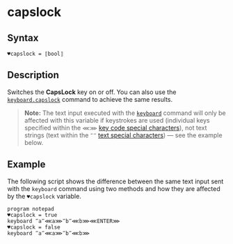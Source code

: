 # capslock

## Syntax

```G1ANT
♥capslock = ⟦bool⟧
```

## Description

Switches the **CapsLock** key on or off. You can also use the [`keyboard.capslock`](../Commands/KeyboardCapsLockCommand.md) command to achieve the same results.

> **Note:** The text input executed with the [`keyboard`](../Commands/KeyboardCommand.md) command will only be affected with this variable if keystrokes are used (individual keys specified within the `⋘⋙` [key code special characters](../../../appendices/special-characters/key-code.md)), not text strings (text within the `‴‴` [text special characters](../../../appendices/special-characters/text.md)) — see the example below.

## Example

The following script shows the difference between the same text input sent with the `keyboard` command using two methods and how they are affected by the `♥capslock` variable.

```G1ANT
program notepad
♥capslock = true
keyboard ‴a‴⋘a⋙‴b‴⋘b⋙⋘ENTER⋙
♥capslock = false
keyboard ‴a‴⋘a⋙‴b‴⋘b⋙
```
